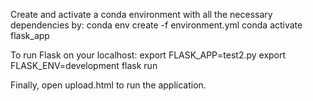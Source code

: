 Create and activate a conda environment with all the necessary dependencies by:
conda env create -f environment.yml
conda activate flask_app

To run Flask on your localhost: 
export FLASK_APP=test2.py
export FLASK_ENV=development
flask run

Finally, open upload.html to run the application. 